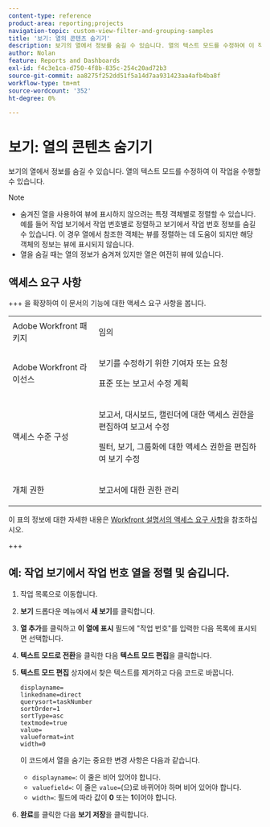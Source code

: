 ```yaml
---
content-type: reference
product-area: reporting;projects
navigation-topic: custom-view-filter-and-grouping-samples
title: '보기: 열의 콘텐츠 숨기기'
description: 보기의 열에서 정보를 숨길 수 있습니다. 열의 텍스트 모드를 수정하여 이 작업을 수행할 수 있습니다.
author: Nolan
feature: Reports and Dashboards
exl-id: f4c3e1ca-d750-4f8b-835c-254c20ad72b3
source-git-commit: aa8275f252dd51f5a14d7aa931423aa4afb4ba8f
workflow-type: tm+mt
source-wordcount: '352'
ht-degree: 0%

---
```


# 보기: 열의 콘텐츠 숨기기

<!--Audited: 11/2024-->

보기의 열에서 정보를 숨길 수 있습니다. 열의 텍스트 모드를 수정하여 이 작업을 수행할 수 있습니다.

>[!NOTE]
>
>* 숨겨진 열을 사용하여 뷰에 표시하지 않으려는 특정 객체별로 정렬할 수 있습니다.\
>  예를 들어 작업 보기에서 작업 번호별로 정렬하고 보기에서 작업 번호 정보를 숨길 수 있습니다. 이 경우 열에서 참조한 객체는 뷰를 정렬하는 데 도움이 되지만 해당 객체의 정보는 뷰에 표시되지 않습니다.
>* 열을 숨길 때는 열의 정보가 숨겨져 있지만 열은 여전히 뷰에 있습니다.

## 액세스 요구 사항

+++ 을 확장하여 이 문서의 기능에 대한 액세스 요구 사항을 봅니다.

<table style="table-layout:auto"> 
 <col> 
 <col> 
 <tbody> 
  <tr> 
   <td role="rowheader">Adobe Workfront 패키지</td> 
   <td> <p>임의</p> </td> 
  </tr> 
  <tr> 
   <td role="rowheader">Adobe Workfront 라이선스</td> 
   <td> 
   <p>보기를 수정하기 위한 기여자 또는 요청 </p>
   <p>표준 또는 보고서 수정 계획</p>
  </tr> 
  <tr> 
   <td role="rowheader">액세스 수준 구성</td> 
   <td> <p>보고서, 대시보드, 캘린더에 대한 액세스 권한을 편집하여 보고서 수정</p> <p>필터, 보기, 그룹화에 대한 액세스 권한을 편집하여 보기 수정</p> </td> 
  </tr> 
  <tr> 
   <td role="rowheader">개체 권한</td> 
   <td> <p>보고서에 대한 권한 관리</p>  </td> 
  </tr> 
 </tbody> 
</table>

이 표의 정보에 대한 자세한 내용은 [Workfront 설명서의 액세스 요구 사항](/help/quicksilver/administration-and-setup/add-users/access-levels-and-object-permissions/access-level-requirements-in-documentation.md)을 참조하십시오.


+++

## 예: 작업 보기에서 작업 번호 열을 정렬 및 숨깁니다.

1. 작업 목록으로 이동합니다.
1. **보기** 드롭다운 메뉴에서 **새 보기**&#x200B;를 클릭합니다.

1. **열 추가**&#x200B;를 클릭하고 **이 열에 표시** 필드에 &quot;작업 번호&quot;를 입력한 다음 목록에 표시되면 선택합니다.

1. **텍스트 모드로 전환**&#x200B;을 클릭한 다음 **텍스트 모드 편집**&#x200B;을 클릭합니다.
1. **텍스트 모드 편집** 상자에서 찾은 텍스트를 제거하고 다음 코드로 바꿉니다.

   ```
   displayname=
   linkedname=direct
   querysort=taskNumber
   sortOrder=1
   sortType=asc
   textmode=true
   value=
   valueformat=int
   width=0
   ```

   이 코드에서 열을 숨기는 중요한 변경 사항은 다음과 같습니다.

   * `displayname=`: 이 줄은 비어 있어야 합니다.
   * `valuefield=`: 이 줄은 `value=`(으)로 바뀌어야 하며 비어 있어야 합니다.
   * `width=`: 필드에 따라 값이 **0** 또는 **1**&#x200B;이어야 합니다.

1. **완료**&#x200B;를 클릭한 다음 **보기 저장**&#x200B;을 클릭합니다.
